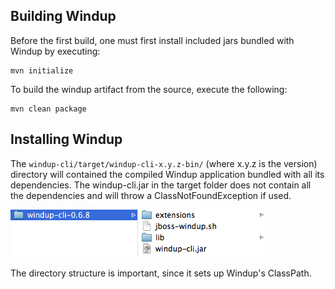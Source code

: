 ## Building Windup

Before the first build, one must first install included jars bundled with Windup by executing:

    mvn initialize

To build the windup artifact from the source, execute the following:
    
    mvn clean package

## Installing Windup
The `windup-cli/target/windup-cli-x.y.z-bin/` (where x.y.z is the version) directory will contained the compiled Windup application bundled with all its dependencies.  The windup-cli.jar in the target folder does not contain all the dependencies and will throw a ClassNotFoundException if used.

![Directory Setup](img/directory-setup.png)

The directory structure is important, since it sets up Windup's ClassPath.
